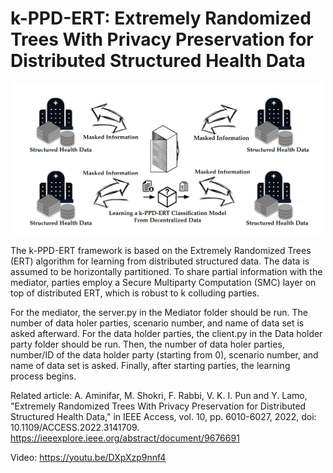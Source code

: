 # k-PPD-ERT: Extremely Randomized Trees With Privacy Preservation for Distributed Structured Health Data

<div align="center">
  <img src="./img/main.png" alt="Fed-eGlass" width="500">
</div>

The k-PPD-ERT framework is based on the Extremely Randomized Trees (ERT) algorithm for learning from distributed structured data. The data is assumed to be horizontally partitioned. To share partial information with the mediator, parties employ a Secure Multiparty Computation (SMC) layer on top of distributed ERT, which is robust to k colluding parties.

For the mediator, the server.py in the Mediator folder should be run. The number of data holer parties, scenario number, and name of data set is asked afterward. For the data holder parties, the client.py in the Data holder party folder should be run. Then, the number of data holer parties, number/ID of the data holder party (starting from 0), scenario number, and name of data set is asked. Finally, after starting parties, the learning process begins.


Related article:
A. Aminifar, M. Shokri, F. Rabbi, V. K. I. Pun and Y. Lamo, "Extremely Randomized Trees With Privacy Preservation for Distributed Structured Health Data," in IEEE Access, vol. 10, pp. 6010-6027, 2022, doi: 10.1109/ACCESS.2022.3141709.
https://ieeexplore.ieee.org/abstract/document/9676691

Video: https://youtu.be/DXpXzp9nnf4
